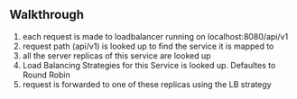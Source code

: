 ## Walkthrough

1. each request is made to loadbalancer running on localhost:8080/api/v1
2. request path (api/v1) is looked up to find the service it is mapped to
3. all the server replicas of this service are looked up
4. Load Balancing Strategies for this Service is looked up. Defaultes to Round Robin
5. request is forwarded to one of these replicas using the LB strategy
